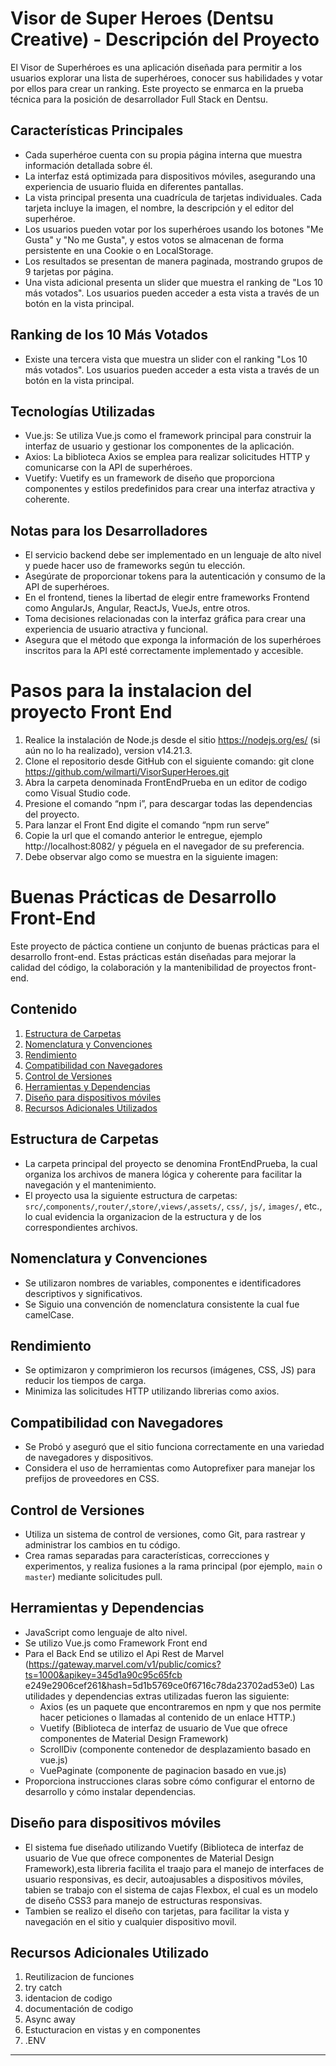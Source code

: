 # Visor de Super Heroes (Dentsu Creative) - Descripción del Proyecto
El Visor de Superhéroes es una aplicación diseñada para permitir a los usuarios explorar una lista de superhéroes, conocer sus habilidades y votar por ellos para crear un ranking. Este proyecto se enmarca en la prueba técnica para la posición de desarrollador Full Stack en Dentsu.

## Características Principales

- Cada superhéroe cuenta con su propia página interna que muestra información detallada sobre él.
- La interfaz está optimizada para dispositivos móviles, asegurando una experiencia de usuario fluida en diferentes pantallas.
- La vista principal presenta una cuadrícula de tarjetas individuales. Cada tarjeta incluye la imagen, el nombre, la descripción y el editor del superhéroe.
- Los usuarios pueden votar por los superhéroes usando los botones "Me Gusta" y "No me Gusta", y estos votos se almacenan de forma persistente en una Cookie o en LocalStorage.
- Los resultados se presentan de manera paginada, mostrando grupos de 9 tarjetas por página.
- Una vista adicional presenta un slider que muestra el ranking de "Los 10 más votados". Los usuarios pueden acceder a esta vista a través de un botón en la vista principal.

## Ranking de los 10 Más Votados

- Existe una tercera vista que muestra un slider con el ranking "Los 10 más votados". Los usuarios pueden acceder a esta vista a través de un botón en la vista principal.

## Tecnologías Utilizadas
- Vue.js: Se utiliza Vue.js como el framework principal para construir la interfaz de usuario y gestionar los componentes de la aplicación.
- Axios: La biblioteca Axios se emplea para realizar solicitudes HTTP y comunicarse con la API de superhéroes.
- Vuetify: Vuetify es un framework de diseño que proporciona componentes y estilos predefinidos para crear una interfaz atractiva y coherente.

## Notas para los Desarrolladores
- El servicio backend debe ser implementado en un lenguaje de alto nivel y puede hacer uso de frameworks según tu elección.
- Asegúrate de proporcionar tokens para la autenticación y consumo de la API de superhéroes.
- En el frontend, tienes la libertad de elegir entre frameworks Frontend como AngularJs, Angular, ReactJs, VueJs, entre otros.
- Toma decisiones relacionadas con la interfaz gráfica para crear una experiencia de usuario atractiva y funcional.
- Asegura que el método que exponga la información de los superhéroes inscritos para la API esté correctamente implementado y accesible.

# Pasos para la instalacion del proyecto Front End

1.	Realice la instalación de Node.js desde el sitio https://nodejs.org/es/ (si aún no lo ha realizado), version v14.21.3.
2.	Clone el repositorio desde GitHub con el siguiente comando: git clone https://github.com/wilmarti/VisorSuperHeroes.git
3.	Abra la carpeta denominada FrontEndPrueba en un editor de codigo como Visual Studio code.
4.	Presione el comando “npm i”, para descargar todas las dependencias del proyecto.
5.	Para lanzar el Front End digite el comando “npm run serve”
7.	Copie la url que el comando anterior le entregue, ejemplo http://localhost:8082/ y péguela en el navegador de su preferencia.
8.	Debe observar algo como se muestra en la siguiente imagen:

# Buenas Prácticas de Desarrollo Front-End

Este proyecto de páctica contiene un conjunto de buenas prácticas para el desarrollo front-end. Estas prácticas están diseñadas para mejorar la calidad del código, la colaboración y la mantenibilidad de proyectos front-end.

## Contenido

1. [Estructura de Carpetas](#estructura-de-carpetas)
2. [Nomenclatura y Convenciones](#nomenclatura-y-convenciones)
3. [Rendimiento](#rendimiento)
4. [Compatibilidad con Navegadores](#compatibilidad-con-navegadores)
5. [Control de Versiones](#control-de-versiones)
6. [Herramientas y Dependencias](#herramientas-y-dependencias)
7. [Diseño para dispositivos móviles](#diseño-para-dispositivos-móviless)
8. [Recursos Adicionales Utilizados](#recursos-adicionales-utilizados)

## Estructura de Carpetas

- La carpeta principal del proyecto se denomina FrontEndPrueba, la cual organiza los archivos de manera lógica y coherente para facilitar la navegación y el mantenimiento.
- El proyecto usa la siguiente estructura de carpetas: `src/`,`components/`,`router/`,`store/`,`views/`,`assets/`, `css/`, `js/`, `images/`, etc., lo cual evidencia la organizacion de la estructura y de los correspondientes archivos.

## Nomenclatura y Convenciones

- Se utilizaron nombres de variables, componentes e identificadores descriptivos y significativos.
- Se Siguio una convención de nomenclatura consistente la cual fue camelCase.

## Rendimiento

- Se optimizaron y comprimieron los recursos (imágenes, CSS, JS) para reducir los tiempos de carga.
- Minimiza las solicitudes HTTP utilizando librerias como axios.

## Compatibilidad con Navegadores

- Se Probó y aseguró que el sitio funciona correctamente en una variedad de navegadores y dispositivos.
- Considera el uso de herramientas como Autoprefixer para manejar los prefijos de proveedores en CSS.

## Control de Versiones

- Utiliza un sistema de control de versiones, como Git, para rastrear y administrar los cambios en tu código.
- Crea ramas separadas para características, correcciones y experimentos, y realiza fusiones a la rama principal (por ejemplo, `main` o `master`) mediante solicitudes pull.

## Herramientas y Dependencias

- JavaScript como lenguaje de alto nivel.
- Se utilizo Vue.js como Framework Front end
- Para el Back End se utilizo el Api Rest de Marvel (https://gateway.marvel.com/v1/public/comics?ts=1000&apikey=345d1a90c95c65fcb
e249e2906cef261&hash=5d1b5769ce0f6716c78da23702ad53e0)
Las utilidades y dependencias extras utilizadas fueron las siguiente:
   * Axios (es un paquete que encontraremos en npm y que nos permite hacer peticiones o llamadas al contenido de un enlace HTTP.)
   * Vuetify (Biblioteca de interfaz de usuario de Vue que ofrece componentes de Material Design Framework)
   * ScrollDiv (componente contenedor de desplazamiento basado en vue.js)
   * VuePaginate (componente de paginacion basado en vue.js)
- Proporciona instrucciones claras sobre cómo configurar el entorno de desarrollo y cómo instalar dependencias.

## Diseño para dispositivos móviles

- El sistema fue diseñado utilizando Vuetify (Biblioteca de interfaz de usuario de Vue que ofrece componentes de Material Design Framework),esta libreria facilita el traajo para el manejo de interfaces de usuario responsivas, es decir, autoajusables a dispositivos móviles, tabien se trabajo con el sistema de cajas Flexbox, el cual es un modelo de diseño CSS3 para manejo de estructuras responsivas.
- Tambien se realizo el diseño con tarjetas, para facilitar la vista y navegación en el sitio y cualquier dispositivo movil.

## Recursos Adicionales Utilizado
  1. Reutilizacion de funciones
2. try catch
3. identacion de codigo
4. documentación de codigo
5. Async away
6. Estucturacion en vistas y en componentes
7. .ENV
---


```




 
